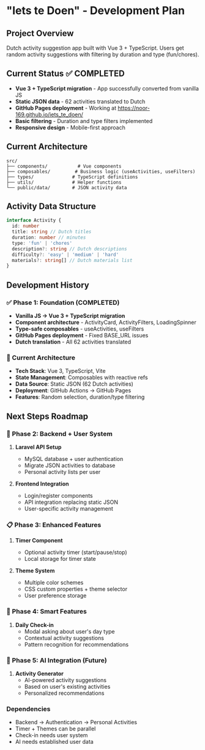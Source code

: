 # "Iets te Doen" - Development Plan

## Project Overview

Dutch activity suggestion app built with Vue 3 + TypeScript. Users get random activity suggestions with filtering by duration and type (fun/chores).

## Current Status ✅ COMPLETED

- **Vue 3 + TypeScript migration** - App successfully converted from vanilla JS
- **Static JSON data** - 62 activities translated to Dutch
- **GitHub Pages deployment** - Working at https://noor-169.github.io/iets_te_doen/
- **Basic filtering** - Duration and type filters implemented
- **Responsive design** - Mobile-first approach

## Current Architecture

```
src/
├── components/           # Vue components
├── composables/         # Business logic (useActivities, useFilters)
├── types/              # TypeScript definitions
├── utils/              # Helper functions
└── public/data/        # JSON activity data
```

## Activity Data Structure

```typescript
interface Activity {
  id: number
  title: string // Dutch titles
  duration: number // minutes
  type: 'fun' | 'chores'
  description?: string // Dutch descriptions
  difficulty?: 'easy' | 'medium' | 'hard'
  materials?: string[] // Dutch materials list
}
```

## Development History

### ✅ Phase 1: Foundation (COMPLETED)

- **Vanilla JS → Vue 3 + TypeScript migration**
- **Component architecture** - ActivityCard, ActivityFilters, LoadingSpinner
- **Type-safe composables** - useActivities, useFilters
- **GitHub Pages deployment** - Fixed BASE_URL issues
- **Dutch translation** - All 62 activities translated

### 🔄 Current Architecture

- **Tech Stack**: Vue 3, TypeScript, Vite
- **State Management**: Composables with reactive refs
- **Data Source**: Static JSON (62 Dutch activities)
- **Deployment**: GitHub Actions → GitHub Pages
- **Features**: Random selection, duration/type filtering

## Next Steps Roadmap

### 🔄 Phase 2: Backend + User System

1. **Laravel API Setup**
   - MySQL database + user authentication
   - Migrate JSON activities to database
   - Personal activity lists per user

2. **Frontend Integration**
   - Login/register components
   - API integration replacing static JSON
   - User-specific activity management

### 📋 Phase 3: Enhanced Features

1. **Timer Component**
   - Optional activity timer (start/pause/stop)
   - Local storage for timer state

2. **Theme System**
   - Multiple color schemes
   - CSS custom properties + theme selector
   - User preference storage

### 🎯 Phase 4: Smart Features

1. **Daily Check-in**
   - Modal asking about user's day type
   - Contextual activity suggestions
   - Pattern recognition for recommendations

### 🤖 Phase 5: AI Integration (Future)

1. **Activity Generator**
   - AI-powered activity suggestions
   - Based on user's existing activities
   - Personalized recommendations

### Dependencies

- Backend → Authentication → Personal Activities
- Timer + Themes can be parallel
- Check-in needs user system
- AI needs established user data
